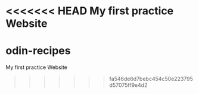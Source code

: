 <<<<<<< HEAD
My first practice Website
=======
# odin-recipes
My first practice Website
>>>>>>> fa546de6d7bebc454c50e223795d57075ff9e4d2
